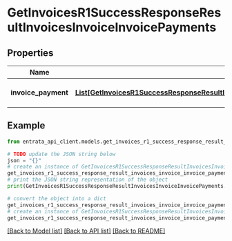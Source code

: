 # GetInvoicesR1SuccessResponseResultInvoicesInvoiceInvoicePayments


## Properties

Name | Type | Description | Notes
------------ | ------------- | ------------- | -------------
**invoice_payment** | [**List[GetInvoicesR1SuccessResponseResultInvoicesInvoiceInvoicePaymentsInvoicePaymentInner]**](GetInvoicesR1SuccessResponseResultInvoicesInvoiceInvoicePaymentsInvoicePaymentInner.md) | List of invoice payments | 

## Example

```python
from entrata_api_client.models.get_invoices_r1_success_response_result_invoices_invoice_invoice_payments import GetInvoicesR1SuccessResponseResultInvoicesInvoiceInvoicePayments

# TODO update the JSON string below
json = "{}"
# create an instance of GetInvoicesR1SuccessResponseResultInvoicesInvoiceInvoicePayments from a JSON string
get_invoices_r1_success_response_result_invoices_invoice_invoice_payments_instance = GetInvoicesR1SuccessResponseResultInvoicesInvoiceInvoicePayments.from_json(json)
# print the JSON string representation of the object
print(GetInvoicesR1SuccessResponseResultInvoicesInvoiceInvoicePayments.to_json())

# convert the object into a dict
get_invoices_r1_success_response_result_invoices_invoice_invoice_payments_dict = get_invoices_r1_success_response_result_invoices_invoice_invoice_payments_instance.to_dict()
# create an instance of GetInvoicesR1SuccessResponseResultInvoicesInvoiceInvoicePayments from a dict
get_invoices_r1_success_response_result_invoices_invoice_invoice_payments_from_dict = GetInvoicesR1SuccessResponseResultInvoicesInvoiceInvoicePayments.from_dict(get_invoices_r1_success_response_result_invoices_invoice_invoice_payments_dict)
```
[[Back to Model list]](../README.md#documentation-for-models) [[Back to API list]](../README.md#documentation-for-api-endpoints) [[Back to README]](../README.md)


